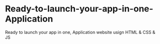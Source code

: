 # Ready-to-launch-your-app-in-one-Application
Ready to launch your app in one, Application website usign HTML &amp; CSS &amp; JS
